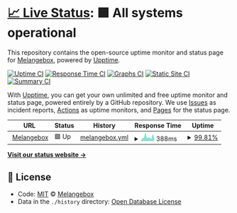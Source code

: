 # [📈 Live Status](https://status.melangebox.com): <!--live status--> **🟩 All systems operational**

This repository contains the open-source uptime monitor and status page for [Melangebox](https://melangebox.com), powered by [Upptime](https://github.com/upptime/upptime).

[![Uptime CI](https://github.com/koj-co/upptime/workflows/Uptime%20CI/badge.svg)](https://github.com/koj-co/upptime/actions?query=workflow%3A%22Uptime+CI%22)
[![Response Time CI](https://github.com/koj-co/upptime/workflows/Response%20Time%20CI/badge.svg)](https://github.com/koj-co/upptime/actions?query=workflow%3A%22Response+Time+CI%22)
[![Graphs CI](https://github.com/koj-co/upptime/workflows/Graphs%20CI/badge.svg)](https://github.com/koj-co/upptime/actions?query=workflow%3A%22Graphs+CI%22)
[![Static Site CI](https://github.com/koj-co/upptime/workflows/Static%20Site%20CI/badge.svg)](https://github.com/koj-co/upptime/actions?query=workflow%3A%22Static+Site+CI%22)
[![Summary CI](https://github.com/koj-co/upptime/workflows/Summary%20CI/badge.svg)](https://github.com/koj-co/upptime/actions?query=workflow%3A%22Summary+CI%22)

With [Upptime](https://upptime.js.org), you can get your own unlimited and free uptime monitor and status page, powered entirely by a GitHub repository. We use [Issues](https://github.com/Melangebox/status/issues) as incident reports, [Actions](https://github.com/Melangebox/status/actions) as uptime monitors, and [Pages](https://status.melangebox.com) for the status page.

<!--start: status pages-->
<!-- This summary is generated by Upptime (https://github.com/upptime/upptime) -->
<!-- Do not edit this manually, your changes will be overwritten -->
<!-- prettier-ignore -->
| URL | Status | History | Response Time | Uptime |
| --- | ------ | ------- | ------------- | ------ |
| <img alt="" src="https://icons.duckduckgo.com/ip3/melangebox.com.ico" height="13"> [Melangebox](https://melangebox.com) | 🟩 Up | [melangebox.yml](https://github.com/Melangebox/status/commits/HEAD/history/melangebox.yml) | <details><summary><img alt="Response time graph" src="./graphs/melangebox/response-time-week.png" height="20"> 388ms</summary><br><a href="https://status.melangebox.com/history/melangebox"><img alt="Response time 818" src="https://img.shields.io/endpoint?url=https%3A%2F%2Fraw.githubusercontent.com%2FMelangebox%2Fstatus%2FHEAD%2Fapi%2Fmelangebox%2Fresponse-time.json"></a><br><a href="https://status.melangebox.com/history/melangebox"><img alt="24-hour response time 371" src="https://img.shields.io/endpoint?url=https%3A%2F%2Fraw.githubusercontent.com%2FMelangebox%2Fstatus%2FHEAD%2Fapi%2Fmelangebox%2Fresponse-time-day.json"></a><br><a href="https://status.melangebox.com/history/melangebox"><img alt="7-day response time 388" src="https://img.shields.io/endpoint?url=https%3A%2F%2Fraw.githubusercontent.com%2FMelangebox%2Fstatus%2FHEAD%2Fapi%2Fmelangebox%2Fresponse-time-week.json"></a><br><a href="https://status.melangebox.com/history/melangebox"><img alt="30-day response time 409" src="https://img.shields.io/endpoint?url=https%3A%2F%2Fraw.githubusercontent.com%2FMelangebox%2Fstatus%2FHEAD%2Fapi%2Fmelangebox%2Fresponse-time-month.json"></a><br><a href="https://status.melangebox.com/history/melangebox"><img alt="1-year response time 469" src="https://img.shields.io/endpoint?url=https%3A%2F%2Fraw.githubusercontent.com%2FMelangebox%2Fstatus%2FHEAD%2Fapi%2Fmelangebox%2Fresponse-time-year.json"></a></details> | <details><summary><a href="https://status.melangebox.com/history/melangebox">99.81%</a></summary><a href="https://status.melangebox.com/history/melangebox"><img alt="All-time uptime 99.90%" src="https://img.shields.io/endpoint?url=https%3A%2F%2Fraw.githubusercontent.com%2FMelangebox%2Fstatus%2FHEAD%2Fapi%2Fmelangebox%2Fuptime.json"></a><br><a href="https://status.melangebox.com/history/melangebox"><img alt="24-hour uptime 98.66%" src="https://img.shields.io/endpoint?url=https%3A%2F%2Fraw.githubusercontent.com%2FMelangebox%2Fstatus%2FHEAD%2Fapi%2Fmelangebox%2Fuptime-day.json"></a><br><a href="https://status.melangebox.com/history/melangebox"><img alt="7-day uptime 99.81%" src="https://img.shields.io/endpoint?url=https%3A%2F%2Fraw.githubusercontent.com%2FMelangebox%2Fstatus%2FHEAD%2Fapi%2Fmelangebox%2Fuptime-week.json"></a><br><a href="https://status.melangebox.com/history/melangebox"><img alt="30-day uptime 99.55%" src="https://img.shields.io/endpoint?url=https%3A%2F%2Fraw.githubusercontent.com%2FMelangebox%2Fstatus%2FHEAD%2Fapi%2Fmelangebox%2Fuptime-month.json"></a><br><a href="https://status.melangebox.com/history/melangebox"><img alt="1-year uptime 99.72%" src="https://img.shields.io/endpoint?url=https%3A%2F%2Fraw.githubusercontent.com%2FMelangebox%2Fstatus%2FHEAD%2Fapi%2Fmelangebox%2Fuptime-year.json"></a></details>

<!--end: status pages-->

[**Visit our status website →**](https://status.melangebox.com)

## 📄 License

- Code: [MIT](./LICENSE) © [Melangebox](https://melangebox.com)
- Data in the `./history` directory: [Open Database License](https://opendatacommons.org/licenses/odbl/1-0/)

